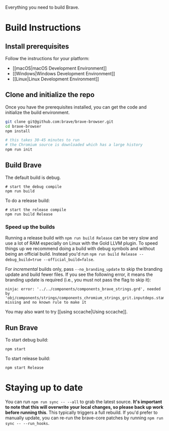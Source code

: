 Everything you need to build Brave.

# Build Instructions

## Install prerequisites

Follow the instructions for your platform:

- [[macOS|macOS Development Environment]]
- [[Windows|Windows Development Environment]]
- [[Linux|Linux Development Environment]]

## Clone and initialize the repo

Once you have the prerequisites installed, you can get the code and initialize the build environment.

```bash
git clone git@github.com:brave/brave-browser.git
cd brave-browser
npm install

# this takes 30-45 minutes to run
# the Chromium source is downloaded which has a large history
npm run init
```

## Build Brave
The default build is debug.
```
# start the debug compile
npm run build
```

To do a release build:
```
# start the release compile
npm run build Release
```
### Speed up the builds

Running a release build with `npm run build Release` can be very slow and use a lot of RAM especially on Linux with the Gold LLVM plugin.  To speed things up we recommend doing a build with debug symbols and without being an official build.  Instead you'd run `npm run build Release --debug_build=true --official_build=false`.

For _incremental_ builds only, pass `--no_branding_update` to skip the branding update and build fewer files. If you see the following error, it means the branding update is required (i.e., you must not pass the flag to skip it):

```
ninja: error: '../../components/components_brave_strings.grd', needed by
'obj/components/strings/components_chromium_strings_grit.inputdeps.stamp', missing and no known rule to make it
```

You may also want to try [[using sccache|Using sccache]].

## Run Brave
To start debug build:

`npm start`

To start release build:

`npm start Release`
# Staying up to date

You can run `npm run sync -- --all` to grab the latest source. **It's important to note that this will overwrite your local changes, so please back up work before running this**. This typically triggers a full rebuild. If you'd prefer to manually update, you can re-run the brave-core patches by running `npm run sync -- --run_hooks`.
